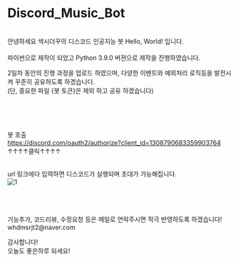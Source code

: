 # Discord_Music_Bot
<br/>
안녕하세요 섹시더꾸의 디스코드 인공지능 봇 Hello, World! 입니다.

<br/>
<br/>
파이썬으로 제작이 되었고 Python 3.9.0 버젼으로 제작을 진행하였습니다.

2일차 동안의 진행 과정을 업로드 하였으며, 다양한 이벤트와 예외처리 로직등을 발전시켜 꾸준히 공유하도록 하겠습니다.
<br/>(단, 중요한 파일 {봇 토큰}은 제외 하고 공유 하겠습니다)

<br/>
<br/>
<br/>

봇 호출 
<br/>https://discord.com/oauth2/authorize?client_id=1308790683359903764
<br/>                     ↑↑↑↑클릭↑↑↑↑

<br/>url 링크에다 입력하면 디스코드가 실행되며 초대가 가능해집니다.
<br/>
![1](https://github.com/user-attachments/assets/7f19bad0-93f5-4d98-85b3-eb875721d822)

<br/>
<br/>
<br/>
기능추가, 코드리뷰, 수정요청 등은 메일로 연락주시면 적극 반영하도록 하겠습니다!
<br/>whdmsrjt2@naver.com

감사합니다!
<br/>오늘도 좋은하루 되세요!
